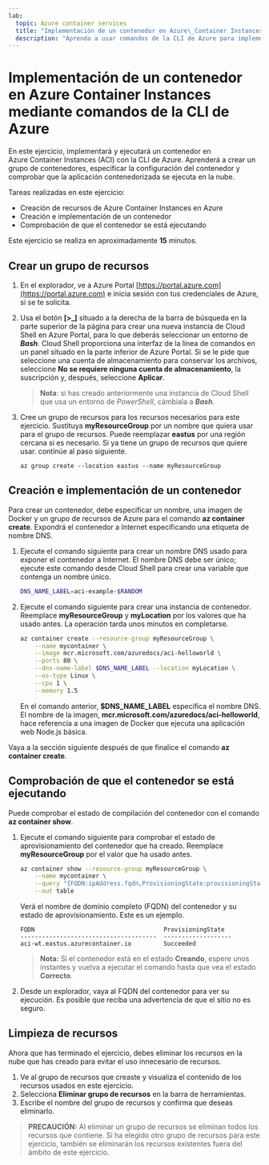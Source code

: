 ```yaml
---
lab:
  topic: Azure container services
  title: "Implementación de un contenedor en Azure\_Container Instances mediante comandos de la CLI de Azure"
  description: "Aprenda a usar comandos de la CLI de Azure para implementar un contenedor en Azure\_Container Instances."
---
```


# Implementación de un contenedor en Azure Container Instances mediante comandos de la CLI de Azure

En este ejercicio, implementará y ejecutará un contenedor en Azure Container Instances (ACI) con la CLI de Azure. Aprenderá a crear un grupo de contenedores, especificar la configuración del contenedor y comprobar que la aplicación contenedorizada se ejecuta en la nube.

Tareas realizadas en este ejercicio:

* Creación de recursos de Azure Container Instances en Azure
* Creación e implementación de un contenedor
* Comprobación de que el contenedor se está ejecutando

Este ejercicio se realiza en aproximadamente **15** minutos.

## Crear un grupo de recursos

1. En el explorador, ve a Azure Portal [https://portal.azure.com](https://portal.azure.com) e inicia sesión con tus credenciales de Azure, si se te solicita.

1. Usa el botón **[\>_]** situado a la derecha de la barra de búsqueda en la parte superior de la página para crear una nueva instancia de Cloud Shell en Azure Portal, para lo que deberás seleccionar un entorno de ***Bash***. Cloud Shell proporciona una interfaz de la línea de comandos en un panel situado en la parte inferior de Azure Portal. Si se le pide que seleccione una cuenta de almacenamiento para conservar los archivos, seleccione **No se requiere ninguna cuenta de almacenamiento**, la suscripción y, después, seleccione **Aplicar**.

    > **Nota**: si has creado anteriormente una instancia de Cloud Shell que usa un entorno de *PowerShell*, cámbiala a ***Bash***.

1. Cree un grupo de recursos para los recursos necesarios para este ejercicio. Sustituya **myResourceGroup** por un nombre que quiera usar para el grupo de recursos. Puede reemplazar **eastus** por una región cercana si es necesario. Si ya tiene un grupo de recursos que quiere usar. continúe al paso siguiente.

    ```
    az group create --location eastus --name myResourceGroup
    ```

## Creación e implementación de un contenedor

Para crear un contenedor, debe especificar un nombre, una imagen de Docker y un grupo de recursos de Azure para el comando **az container create**. Expondrá el contenedor a Internet especificando una etiqueta de nombre DNS.

1. Ejecute el comando siguiente para crear un nombre DNS usado para exponer el contenedor a Internet. El nombre DNS debe ser único; ejecute este comando desde Cloud Shell para crear una variable que contenga un nombre único.

    ```bash
    DNS_NAME_LABEL=aci-example-$RANDOM
    ```

1. Ejecute el comando siguiente para crear una instancia de contenedor. Reemplace **myResourceGroup** y **myLocation** por los valores que ha usado antes. La operación tarda unos minutos en completarse.

    ```bash
    az container create --resource-group myResourceGroup \
        --name mycontainer \
        --image mcr.microsoft.com/azuredocs/aci-helloworld \
        --ports 80 \
        --dns-name-label $DNS_NAME_LABEL --location myLocation \
        --os-type Linux \
        --cpu 1 \
        --memory 1.5 
    ```

    En el comando anterior, **$DNS_NAME_LABEL** especifica el nombre DNS. El nombre de la imagen, **mcr.microsoft.com/azuredocs/aci-helloworld**, hace referencia a una imagen de Docker que ejecuta una aplicación web Node.js básica.

Vaya a la sección siguiente después de que finalice el comando **az container create**.

## Comprobación de que el contenedor se está ejecutando

Puede comprobar el estado de compilación del contenedor con el comando **az container show**. 

1. Ejecute el comando siguiente para comprobar el estado de aprovisionamiento del contenedor que ha creado. Reemplace **myResourceGroup** por el valor que ha usado antes.

    ```bash
    az container show --resource-group myResourceGroup \
        --name mycontainer \
        --query "{FQDN:ipAddress.fqdn,ProvisioningState:provisioningState}" \
        --out table 
    ```

    Verá el nombre de dominio completo (FQDN) del contenedor y su estado de aprovisionamiento. Este es un ejemplo.

    ```
    FQDN                                    ProvisioningState
    --------------------------------------  -------------------
    aci-wt.eastus.azurecontainer.io         Succeeded
    ```

    > **Nota:** Si el contenedor está en el estado **Creando**, espere unos instantes y vuelva a ejecutar el comando hasta que vea el estado **Correcto**.

1. Desde un explorador, vaya al FQDN del contenedor para ver su ejecución. Es posible que reciba una advertencia de que el sitio no es seguro.

## Limpieza de recursos

Ahora que has terminado el ejercicio, debes eliminar los recursos en la nube que has creado para evitar el uso innecesario de recursos.

1. Ve al grupo de recursos que creaste y visualiza el contenido de los recursos usados en este ejercicio.
1. Selecciona **Eliminar grupo de recursos** en la barra de herramientas.
1. Escribe el nombre del grupo de recursos y confirma que deseas eliminarlo.

> **PRECAUCIÓN:** Al eliminar un grupo de recursos se eliminan todos los recursos que contiene. Si ha elegido otro grupo de recursos para este ejercicio, también se eliminarán los recursos existentes fuera del ámbito de este ejercicio.
